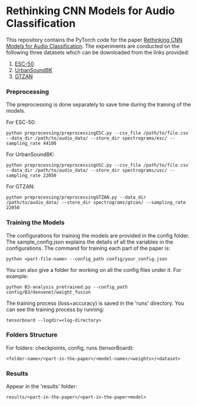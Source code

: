 # Rethinking CNN Models for Audio Classification

This repository contains the PyTorch code for the
paper [Rethinking CNN Models for Audio Classification](https://arxiv.org/abs/2007.11154). The experiments are conducted
on the following three datasets which can be downloaded from the links provided:

1. [ESC-50](https://github.com/karolpiczak/ESC-50)
2. [UrbanSound8K](https://urbansounddataset.weebly.com/urbansound8k.html)
3. [GTZAN](https://www.kaggle.com/andradaolteanu/gtzan-dataset-music-genre-classification)

### Preprocessing

The preprocessing is done separately to save time during the training of the models.

For ESC-50:

```console
python preprocessing/preprocessingESC.py --csv_file /path/to/file.csv --data_dir /path/to/audio_data/ --store_dir spectrograms/esc/ --sampling_rate 44100
```

For UrbanSound8K:

```console
python preprocessing/preprocessingUSC.py --csv_file /path/to/file.csv --data_dir /path/to/audio_data/ --store_dir spectrograms/usc/ --sampling_rate 22050
```

For GTZAN:

```console
python preprocessing/preprocessingGTZAN.py --data_dir /path/to/audio_data/ --store_dir spectrograms/gtzan/ --sampling_rate 22050
```

### Training the Models

The configurations for training the models are provided in the config folder. 
The sample_config.json explains the details of all the variables in the configurations. 
The command for training each part of the paper is:

```console
python <part-file-name> --config_path config/your_config.json
```

You can also give a folder for working on all the config files under it. 
For example:
```console
python B3-analysis_pretrained.py --config_path config/B3/densenet/weight_fusion
```

The training process (loss+accuracy) is saved in the 'runs' directory.
You can see the training process by running:
```console
tensorboard --logdir=<log-directory>
```

### Folders Structure
For folders: checkpoints, config, runs (tensorBoard):

```console
<folder-name>/<part-in-the-paper>/<model-name>/<weights>/<dataset>
```

### Results
Appear in the 'results' folder:

```console
results/<part-in-the-paper>/<part-in-the-paper+model>
```
